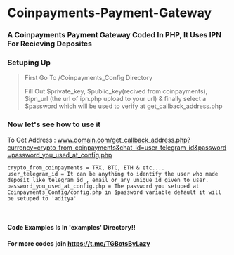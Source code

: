 # Coinpayments-Payment-Gateway
### A Coinpayments Payment Gateway Coded In PHP, It Uses IPN For Recieving Deposites

### Setuping Up
> First Go To /Coinpayments_Config Directory 
> 
> Fill Out $private_key, $public_key(recived from coinpayments), $ipn_url (the url of ipn.php upload to your url) & finally select a $password which will be used to verify at get_callback_address.php

### Now let's see how to use it
To Get Address : www.domain.com/get_callback_address.php?currency=crypto_from_coinpayments&chat_id=user_telegram_id&password=password_you_used_at_config.php
<br>

```
crypto_from_coinpayments = TRX, BTC, ETH & etc....
user_telegram_id = It can be anything to identify the user who made deposit like telegram id , email or any unique id given to user.
password_you_used_at_config.php = The password you setuped at Coinpayments_Config/config.php in $password variable default it will be setuped to 'aditya'
```
<br>

#### Code Examples Is In 'examples' Directory!!
#### **For more codes join https://t.me/TGBotsByLazy**

